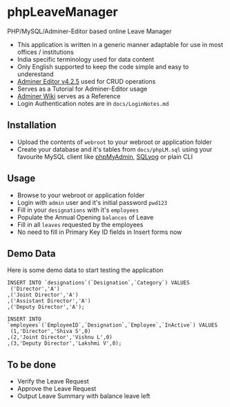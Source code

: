 # phpLeaveManager
PHP/MySQL/Adminer-Editor based online Leave Manager

* This application is written in a generic manner adaptable for use in most offices / institutions
* India specific terminology used for data content
* Only English supported to keep the code simple and easy to underestand
* [Adminer Editor v4.2.5](https://github.com/vrana/adminer/archive/v4.2.5.tar.gz) used for CRUD operations
* Serves as a Tutorial for Adminer-Editor usage
* [Adminer Wiki](https://github.com/vrana/adminer/wiki/Technical-Wiki) serves as a Reference
* Login Authentication notes are in ````docs/LoginNotes.md````

## Installation
* Upload the contents of ````webroot```` to your webroot or application folder
* Create your database and it's tables from ````docs/phpLM.sql```` using your favourite MySQL client like [phpMyAdmin](http://ww.phpmyadmin.net), [SQLyog](http://www.webyog.com) or plain CLI

## Usage
* Browse to your webroot or application folder
* Login with ````admin```` user and it's initial password ````pwd123````
* Fill in your ````designations```` with it's ````employees````
* Populate the Annual Opening ````balances```` of Leave
* Fill in all ````leaves```` requested by the employees
* No need to fill in Primary Key ID fields in Insert forms now

## Demo Data
Here is some demo data to start testing the application
````
INSERT INTO `designations`(`Designation`,`Category`) VALUES 
 ('Director','A')
,('Joint Director','A')
,('Assistant Director','A')
,('Deputy Director','A');

INSERT INTO `employees`(`EmployeeID`,`Designation`,`Employee`,`InActive`) VALUES 
 (1,'Director','Shiva S',0)
,(2,'Joint Director','Vishnu L',0)
,(3,'Deputy Director','Lakshmi V',0);
````

## To be done
* Verify the Leave Request
* Approve the Leave Request
* Output Leave Summary with balance leave left
